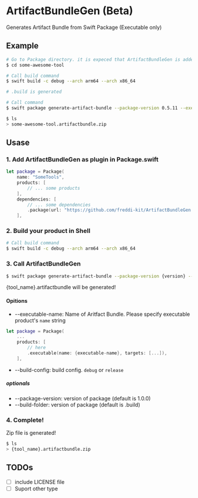 # ArtifactBundleGen (Beta)

Generates Artifact Bundle from Swift Package (Executable only)

## Example

```sh
# Go to Package directory. it is expeced that ArtifactBundleGen is added as command plugin in Package.swift
$ cd some-awesome-tool

# Call build command
$ swift build -c debug --arch arm64 --arch x86_64

# .build is generated

# Call command
$ swift package generate-artifact-bundle --package-version 0.5.11 --executable-name some-awesome-tool --build-config debug --build-folder .build

$ ls
> some-awesome-tool.artifactbundle.zip
```

## Usase
### 1. Add ArtifactBundleGen as plugin in Package.swift

```swift
let package = Package(
    name: "SomeTools",
    products: [
        // ... some products
    ],
    dependencies: [
        // ... some dependencies
        .package(url: "https://github.com/freddi-kit/ArtifactBundleGen.git", .exact("0.0.2"))
    ],

```

### 2. Build your product in Shell

```sh
# Call build command
$ swift build -c debug --arch arm64 --arch x86_64
```


### 3. Call ArtifactBundleGen

```sh
$ swift package generate-artifact-bundle --package-version {version} --executable-name {executable-name} --build-config {config} --build-folder {folder}
```

{tool_name}.artifactbundle will be generated!

#### Opitions
- --executable-name: Name of Aritfact Bundle. Please specify executable product's `name` string

```swift
let package = Package(
    ...
    products: [
        // here
        .executable(name: {executable-name}, targets: [...]),
    ],
```

- --build-config: build config. `debug` or `release`

##### optionals
- --package-version: version of package (default is 1.0.0)
- --build-folder: version of package (default is .build)


### 4. Complete!

Zip file is generated!

```sh
$ ls 
> {tool_name}.artifactbundle.zip
```


## TODOs
- [ ] include LICENSE file
- [ ] Suport other type
